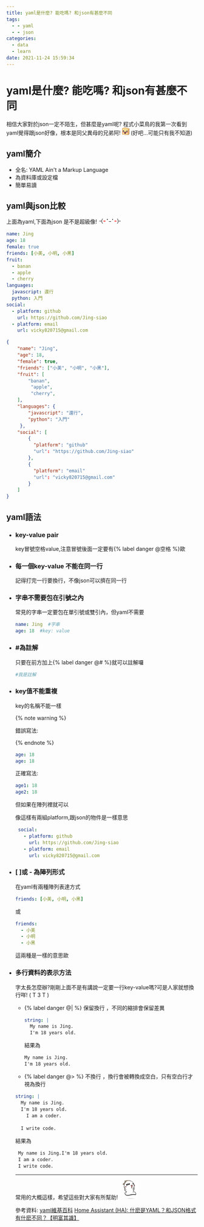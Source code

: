 ```yaml
---
title: yaml是什麼? 能吃嗎? 和json有甚麼不同
tags:
  - - yaml
  - - json
categories:
  - data
  - learn
date: 2021-11-24 15:59:34
---
```


# yaml是什麼? 能吃嗎? 和json有甚麼不同

相信大家對於json一定不陌生，但甚麼是yaml呢?
程式小菜鳥的我第一次看到yaml覺得跟json好像，根本是同父異母的兄弟阿! <img src="/sticker/shock-square.gif" class="sticker"/> (好吧...可能只有我不知道)

## yaml簡介

- 全名: YAML Ain't a Markup Language
- 為資料庫或設定檔
- 簡單易讀

## yaml與json比較

上面為yaml,下面為json 是不是超級像! <img src="/sticker/4b7669c29fe80.gif" class="sticker"/>

```yaml
name: Jing
age: 18
female: true
friends: [小美, 小明, 小黑]
fruit: 
  - banan
  - apple
  - cherry
languages: 
  javascript: 還行
  python: 入門
social: 
  - platform: github
    url: https://github.com/Jing-siao
  - platform: email
    url: vicky820715@gmail.com
```

```json
{
    "name": "Jing",
    "age": 18,
    "female": true,
    "friends": ["小美", "小明", "小黑"],
    "fruit": [
		"banan",
         "apple",
         "cherry",
    ],
    "languages": {
		"javascript": "還行",
		"python": "入門"
     },
    "social": [
        {
          "platform": "github"
          "url": "https://github.com/Jing-siao"
        },
        {
          "platform": "email"
          "url": "vicky820715@gmail.com"
        }  
    ]
}
```



## yaml語法

- ### key-value pair

  key冒號空格value,注意冒號後面一定要有{% label danger @空格 %}歐
  
- ### 每一個key-value 不能在同一行

  記得打完一行要換行，不像json可以擠在同一行

- ### 字串不需要包在引號之內

  常見的字串一定要包在單引號或雙引內，但yaml不需要

  ```yaml
  name: Jing  #字串
  age: 18  #key: value
  ```

- ### #為註解

  只要在前方加上{% label danger @# %}就可以註解囉

  ```yaml
  #我是註解
  ```

- ### key值不能重複

  key的名稱不能一樣  

  {% note warning %}

  錯誤寫法: 
  
  {% endnote %}
  
    ```yaml
    age: 18  
    age: 18  
    ```
  正確寫法:
  
    ```yaml
    age1: 18  
    age2: 18  
    ```
  
  但如果在陣列裡就可以
  
  像這樣有兩組platform,跟json的物件是一樣意思
  
   ```yaml
    social: 
      - platform: github
        url: https://github.com/Jing-siao
      - platform: email
        url: vicky820715@gmail.com
   ```
  
- ### [ ]或 - 為陣列形式

  在yaml有兩種陣列表達方式

  ```yaml
  friends: [小美, 小明, 小黑]
  ```

  或

  ```yaml
  friends: 
  	- 小美
  	- 小明
  	- 小黑
  ```

  這兩種是一樣的意思歐
  
- ### 多行資料的表示方法

  字太長怎麼辦?剛剛上面不是有講說一定要一行key-value嗎?可是人家就想換行咩! ( T 3 T )

  - {% label danger @| %} 保留換行 ，不同的縮排會保留差異

    ```yaml
    string: |
      My name is Jing.
      I'm 18 years old.
    ```
    結果為
    ```html
    My name is Jing.
    I'm 18 years old.
    ```
    
    
  - {% label danger @> %} 不換行 ，換行會被轉換成空白，只有空白行才視為換行
  ```yaml
  string: |
  	My name is Jing.
  	I'm 18 years old.
  	  I am a coder.
  	  
  	I write code.
  ```
  結果為
  ```html
   My name is Jing.I'm 18 years old.
   I am a coder.
   I write code.
  ```
  
  
  
  ------
  
  常用的大概這樣，希望這些對大家有所幫助! <img src="/sticker/happy-jump.gif" class="sticker"/>
  
  
  
  
  
  參考資料: 
  [yaml維基百科](https://zh.wikipedia.org/wiki/YAML)
  [Home Assistant (HA): 什麽是YAML？和JSON格式有什麽不同？【明富其識】](https://www.youtube.com/watch?v=qyIUwTjn6dM&ab_channel=%E8%80%81%E6%98%8E)
